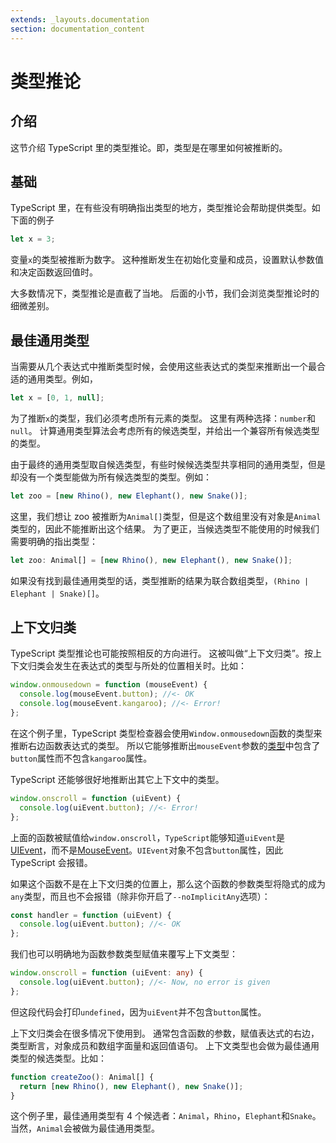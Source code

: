 ```yaml
---
extends: _layouts.documentation
section: documentation_content
---
```


# 类型推论

## 介绍

这节介绍 TypeScript 里的类型推论。即，类型是在哪里如何被推断的。

## 基础

TypeScript 里，在有些没有明确指出类型的地方，类型推论会帮助提供类型。如下面的例子

```typescript
let x = 3;
```

变量`x`的类型被推断为数字。 这种推断发生在初始化变量和成员，设置默认参数值和决定函数返回值时。

大多数情况下，类型推论是直截了当地。 后面的小节，我们会浏览类型推论时的细微差别。

## 最佳通用类型

当需要从几个表达式中推断类型时候，会使用这些表达式的类型来推断出一个最合适的通用类型。例如，

```typescript
let x = [0, 1, null];
```

为了推断`x`的类型，我们必须考虑所有元素的类型。 这里有两种选择：`number`和`null`。 计算通用类型算法会考虑所有的候选类型，并给出一个兼容所有候选类型的类型。

由于最终的通用类型取自候选类型，有些时候候选类型共享相同的通用类型，但是却没有一个类型能做为所有候选类型的类型。例如：

```typescript
let zoo = [new Rhino(), new Elephant(), new Snake()];
```

这里，我们想让 zoo 被推断为`Animal[]`类型，但是这个数组里没有对象是`Animal`类型的，因此不能推断出这个结果。 为了更正，当候选类型不能使用的时候我们需要明确的指出类型：

```typescript
let zoo: Animal[] = [new Rhino(), new Elephant(), new Snake()];
```

如果没有找到最佳通用类型的话，类型推断的结果为联合数组类型，`(Rhino | Elephant | Snake)[]`。

## 上下文归类

TypeScript 类型推论也可能按照相反的方向进行。 这被叫做“上下文归类”。按上下文归类会发生在表达式的类型与所处的位置相关时。比如：

```typescript
window.onmousedown = function (mouseEvent) {
  console.log(mouseEvent.button); //<- OK
  console.log(mouseEvent.kangaroo); //<- Error!
};
```

在这个例子里，TypeScript 类型检查器会使用`Window.onmousedown`函数的类型来推断右边函数表达式的类型。 所以它能够推断出`mouseEvent`参数的[类型](https://developer.mozilla.org/en-US/docs/Web/API/MouseEvent)中包含了`button`属性而不包含`kangaroo`属性。

TypeScript 还能够很好地推断出其它上下文中的类型。

```typescript
window.onscroll = function (uiEvent) {
  console.log(uiEvent.button); //<- Error!
};
```

上面的函数被赋值给`window.onscroll`，`TypeScript`能够知道`uiEvent`是[UIEvent](https://developer.mozilla.org/en-US/docs/Web/API/UIEvent)，而不是[MouseEvent](https://developer.mozilla.org/en-US/docs/Web/API/MouseEvent)。`UIEvent`对象不包含`button`属性，因此 TypeScript 会报错。

如果这个函数不是在上下文归类的位置上，那么这个函数的参数类型将隐式的成为`any`类型，而且也不会报错（除非你开启了`--noImplicitAny`选项）：

```typescript
const handler = function (uiEvent) {
  console.log(uiEvent.button); //<- OK
};
```

我们也可以明确地为函数参数类型赋值来覆写上下文类型：

```typescript
window.onscroll = function (uiEvent: any) {
  console.log(uiEvent.button); //<- Now, no error is given
};
```

但这段代码会打印`undefined`，因为`uiEvent`并不包含`button`属性。

上下文归类会在很多情况下使用到。 通常包含函数的参数，赋值表达式的右边，类型断言，对象成员和数组字面量和返回值语句。 上下文类型也会做为最佳通用类型的候选类型。比如：

```typescript
function createZoo(): Animal[] {
  return [new Rhino(), new Elephant(), new Snake()];
}
```

这个例子里，最佳通用类型有 4 个候选者：`Animal`，`Rhino`，`Elephant`和`Snake`。 当然，`Animal`会被做为最佳通用类型。
